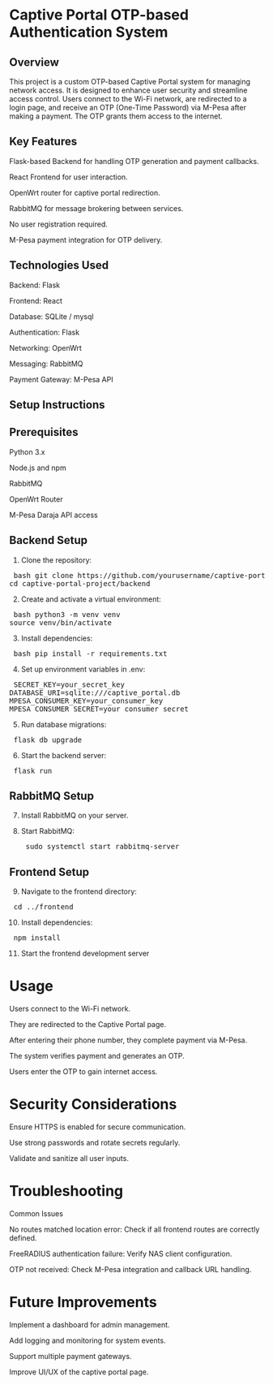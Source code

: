 # Captive Portal OTP-based Authentication System

## Overview

This project is a custom OTP-based Captive Portal system for managing network access. It is designed to enhance user security and streamline access control. Users connect to the Wi-Fi network, are redirected to a login page, and receive an OTP (One-Time Password) via M-Pesa after making a payment. The OTP grants them access to the internet.

## Key Features

Flask-based Backend for handling OTP generation and payment callbacks.

React Frontend for user interaction.

OpenWrt router for captive portal redirection.

RabbitMQ for message brokering between services.

No user registration required.

M-Pesa payment integration for OTP delivery.

## Technologies Used

Backend: Flask

Frontend: React

Database: SQLite / mysql

Authentication: Flask 

Networking: OpenWrt

Messaging: RabbitMQ

Payment Gateway: M-Pesa API

## Setup Instructions

## Prerequisites

Python 3.x

Node.js and npm

RabbitMQ

OpenWrt Router

M-Pesa Daraja API access

## Backend Setup

1. Clone the repository:
    
<pre> bash git clone https://github.com/yourusername/captive-portal-project.git 
cd captive-portal-project/backend  </pre>

2. Create and activate a virtual environment:

<pre> bash python3 -m venv venv
source venv/bin/activate </pre>

3. Install dependencies:

<pre> bash pip install -r requirements.txt  </pre>

4. Set up environment variables in .env:

<pre> SECRET_KEY=your_secret_key
DATABASE_URI=sqlite:///captive_portal.db
MPESA_CONSUMER_KEY=your_consumer_key
MPESA_CONSUMER_SECRET=your_consumer_secret  </pre>

5. Run database migrations:

<pre> flask db upgrade </pre>

6. Start the backend server:

<pre> flask run </pre>

## RabbitMQ Setup

7. Install RabbitMQ on your server.

8. Start RabbitMQ:
   
   <pre> sudo systemctl start rabbitmq-server </pre>

## Frontend Setup

9. Navigate to the frontend directory:

<pre> cd ../frontend </pre>

10. Install dependencies:

<pre> npm install </pre>

11. Start the frontend development server

# Usage

Users connect to the Wi-Fi network.

They are redirected to the Captive Portal page.

After entering their phone number, they complete payment via M-Pesa.

The system verifies payment and generates an OTP.

Users enter the OTP to gain internet access.

# Security Considerations

Ensure HTTPS is enabled for secure communication.

Use strong passwords and rotate secrets regularly.

Validate and sanitize all user inputs.

# Troubleshooting

Common Issues

No routes matched location error: Check if all frontend routes are correctly defined.

FreeRADIUS authentication failure: Verify NAS client configuration.

OTP not received: Check M-Pesa integration and callback URL handling.

# Future Improvements

Implement a dashboard for admin management.

Add logging and monitoring for system events.

Support multiple payment gateways.

Improve UI/UX of the captive portal page.

